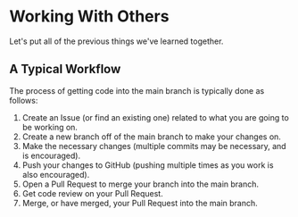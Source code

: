 # Working With Others

Let's put all of the previous things we've learned together.

## A Typical Workflow

The process of getting code into the main branch is typically done as follows:

1. Create an Issue (or find an existing one) related to what you are going to be
working on.
2. Create a new branch off of the main branch to make your changes on.
3. Make the necessary changes (multiple commits may be necessary, and is
encouraged).
4. Push your changes to GitHub (pushing multiple times as you work is also
encouraged).
5. Open a Pull Request to merge your branch into the main branch.
6. Get code review on your Pull Request.
7. Merge, or have merged, your Pull Request into the main branch.

<!-- TODO: Add a visual walkthrough of an example here -->
